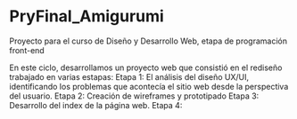# PryFinal_Amigurumi
Proyecto para el curso de Diseño y Desarrollo Web, etapa de programación front-end

En este ciclo, desarrollamos un proyecto web que consistió en el rediseño trabajado en varias estapas:
Etapa 1: El análisis del diseño UX/UI, identificando los problemas que acontecía el sitio web desde la perspectiva del usuario.
Etapa 2: Creación de wireframes y prototipado
Etapa 3: Desarrollo del index de la página web.
Etapa 4:
